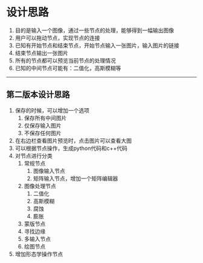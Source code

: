 # 设计思路

1. 目的是输入一个图像，通过一些节点的处理，能够得到一幅输出图像
2. 用户可以拖动节点，实现节点的连接
3. 已知有开始节点和结束节点，开始节点输入一张图片，输入图片的链接
4. 结束节点输出一张图片
5. 所有的节点都可以预览当前节点的处理情况
6. 已知的中间节点可能有：二值化，高斯模糊等

---

## 第二版本设计思路

1. 保存的时候，可以增加一个选项
   1. 保存所有中间图片
   2. 仅保存输入图片
   3. 不保存任何图片
2. 在右边栏查看图片预览时，点击图片可以查看大图
3. 可以根据节点操作，生成python代码和c++代码
4. 对节点进行分类
   1. 常规节点
      1. 图像输入节点
      2. 矩阵输入节点，增加一个矩阵编辑器
   2. 图像处理节点
      1. 二值化
      2. 高斯模糊
      3. 腐蚀
      4. 膨胀
   3. 蒙版节点
   4. 寻找边缘
   5. 多输入节点
   6. 绘图节点
5. 增加形态学操作节点